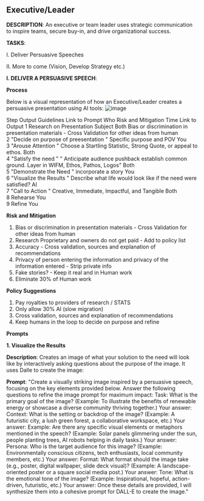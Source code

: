 ## Executive/Leader

**DESCRIPTION**: An executive or team leader uses strategic communication to inspire teams, secure buy-in, and drive organizational success.

**TASKS**:

I. Deliver Persuasive Speeches

II. More to come (Vision, Develop Strategy etc.)


**I. DELIVER A PERSUASIVE SPEECH**:

**Process**

Below is a visual representation of how an Executive/Leader creates a persuasive presentation using AI tools:
![image](https://github.com/user-attachments/assets/e64c5d00-f5df-43a2-bb5e-8a6ca9be64f5)

Step	Output	Guidelines	Link to Prompt	Who 	Risk and Mitigation	Time	Link to Output
1	Research on Presentation Subject			Both	Bias or discrimination in presentation materials - Cross Validation for other ideas from human		
2	"Decide on purpose of preesentation
"	Specific purpose and POV		You			
3	"Arouse Attention
"	Choose a Startling Statistic, Strong Quote, or appeal to ethos.		Both			
4	"Satisfy the need
"	" Anticipate audience pushback
 establish common ground. Layer in WIFM, Ethos, Pathos, Logos"		Both			
5	"Demonstrate the Need
"	incorporate a story		You			
6	"Visualize the Results
"	 Describe what life would look like if the need were satisfied?		AI			
7	"Call to Action
"	Creative, Immediate, Impactful, and Tangible		Both			
8	Rehearse			You			
9	Refine			You			


**Risk and Mitigation**

1. Bias or discrimination in presentation materials - Cross Validation for other ideas from human
2. Research Proprietary and owners do not get paid - Add to policy list
3. Accuracy - Cross validation, sources and explanation of recommendations
4. Privacy of person entering the information and privacy of the information entered - Strip private info
5. Fake stories? - Keep it real and in Human work
7. Eliminate 30% of Human work



**Policy Suggestions**

1. Pay royalties to providers of research / STATS
2. Only allow 30% AI (slow migration)
3. Cross validation, sources and explanation of recommendations
4. Keep humans in the loop to decide on purpose and refine



**Prompts**
 
**1. Visualize the Results**

**Description**: 
Creates an image of what your solution to the need will look like by interactively asking questions about the purpose of the image.  It uses Dalle to create the image:

**Prompt**:
"Create a visually striking image inspired by a persuasive speech, focusing on the key elements provided below. Answer the following questions to refine the image prompt for maximum impact:
Task:
What is the primary goal of the image?
(Example: To illustrate the benefits of renewable energy or showcase a diverse community thriving together.)
Your answer:
Context:
What is the setting or backdrop of the image?
(Example: A futuristic city, a lush green forest, a collaborative workspace, etc.)
Your answer:
Example:
Are there any specific visual elements or metaphors mentioned in the speech?
(Example: Solar panels glimmering under the sun, people planting trees, AI robots helping in daily tasks.)
Your answer:
Persona:
Who is the target audience for this image?
(Example: Environmentally conscious citizens, tech enthusiasts, local community members, etc.)
Your answer:
Format:
What format should the image take (e.g., poster, digital wallpaper, slide deck visual)?
(Example: A landscape-oriented poster or a square social media post.)
Your answer:
Tone:
What is the emotional tone of the image?
(Example: Inspirational, hopeful, action-driven, futuristic, etc.)
Your answer:
Once these details are provided, I will synthesize them into a cohesive prompt for DALL-E to create the image."

